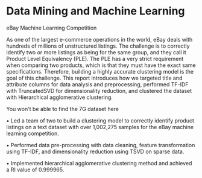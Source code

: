 # Data Mining and Machine Learning

eBay Machine Learning Competition

As one of the largest e-commerce operations in the world, eBay deals with hundreds of millions of unstructured listings. The challenge is to correctly identify two or more listings as being for the same group, and they call it Product Level Equivalency (PLE). The PLE has a very strict requirement when comparing two products, which is that they must have the exact same specifications. Therefore, building a highly accurate clustering model is the goal of this challenge. This report introduces how we targeted title and attribute columns for data analysis and preprocessing, performed TF-IDF with TruncatedSVD for dimensionality reduction, and clustered the dataset with Hierarchical agglomerative clustering.

You won't be able to find the 7G dataset here


•	Led a team of two to build a clustering model to correctly identify product listings on a text dataset with over 1,002,275 samples for the eBay machine learning competition.

•	Performed data pre-processing with data cleaning, feature transformation using TF-IDF, and dimensionality reduction using TSVD on sparse data.

•	Implemented hierarchical agglomerative clustering method and achieved a RI value of 0.999965.

